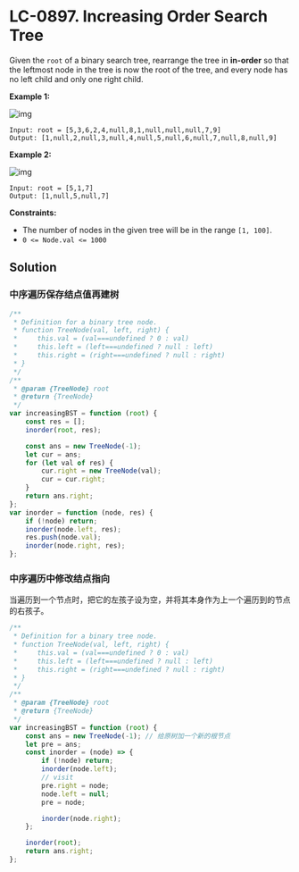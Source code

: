 # LC-0897. Increasing Order Search Tree

Given the `root` of a binary search tree, rearrange the tree in **in-order** so that the leftmost node in the tree is now the root of the tree, and every node has no left child and only one right child.

**Example 1:**

![img](https://assets.leetcode.com/uploads/2020/11/17/ex1.jpg)

```
Input: root = [5,3,6,2,4,null,8,1,null,null,null,7,9]
Output: [1,null,2,null,3,null,4,null,5,null,6,null,7,null,8,null,9]
```

**Example 2:**

![img](https://assets.leetcode.com/uploads/2020/11/17/ex2.jpg)

```
Input: root = [5,1,7]
Output: [1,null,5,null,7]
```

**Constraints:**

-   The number of nodes in the given tree will be in the range `[1, 100]`.
-   `0 <= Node.val <= 1000`

## Solution

### 中序遍历保存结点值再建树

```javascript
/**
 * Definition for a binary tree node.
 * function TreeNode(val, left, right) {
 *     this.val = (val===undefined ? 0 : val)
 *     this.left = (left===undefined ? null : left)
 *     this.right = (right===undefined ? null : right)
 * }
 */
/**
 * @param {TreeNode} root
 * @return {TreeNode}
 */
var increasingBST = function (root) {
    const res = [];
    inorder(root, res);

    const ans = new TreeNode(-1);
    let cur = ans;
    for (let val of res) {
        cur.right = new TreeNode(val);
        cur = cur.right;
    }
    return ans.right;
};
var inorder = function (node, res) {
    if (!node) return;
    inorder(node.left, res);
    res.push(node.val);
    inorder(node.right, res);
};
```

### 中序遍历中修改结点指向

当遍历到一个节点时，把它的左孩子设为空，并将其本身作为上一个遍历到的节点的右孩子。

```javascript
/**
 * Definition for a binary tree node.
 * function TreeNode(val, left, right) {
 *     this.val = (val===undefined ? 0 : val)
 *     this.left = (left===undefined ? null : left)
 *     this.right = (right===undefined ? null : right)
 * }
 */
/**
 * @param {TreeNode} root
 * @return {TreeNode}
 */
var increasingBST = function (root) {
    const ans = new TreeNode(-1); // 给原树加一个新的根节点
    let pre = ans;
    const inorder = (node) => {
        if (!node) return;
        inorder(node.left);
        // visit
        pre.right = node;
        node.left = null;
        pre = node;

        inorder(node.right);
    };

    inorder(root);
    return ans.right;
};
```
